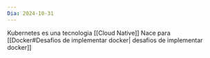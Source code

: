 ```yaml
---
Dia: 2024-10-31
---
```

Kubernetes es una tecnologia [[Cloud Native]]
Nace para [[Docker#Desafios de implementar docker| desafios de implementar docker]]